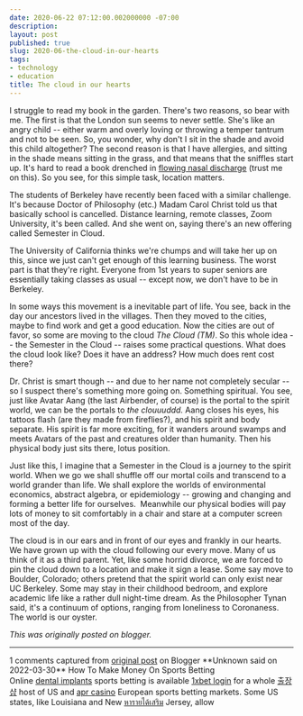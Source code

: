 ```yaml
---
date: 2020-06-22 07:12:00.002000000 -07:00
description:
layout: post
published: true
slug: 2020-06-the-cloud-in-our-hearts
tags:
- technology
- education
title: The cloud in our hearts
---
```

I struggle to read my book in the garden. There's two reasons, so bear with me. The first is that the London sun seems to never settle. She's like an angry child -- either warm and overly loving or throwing a temper tantrum and not to be seen. So, you wonder, why don't I sit in the shade and avoid this child altogether? The second reason is that I have allergies, and sitting in the shade means sitting in the grass, and that means that the sniffles start up. It's hard to read a book drenched in [flowing nasal discharge](https://www.chinesepod.com/dictionary/%E6%B5%81%E9%BC%BB%E6%B6%95) (trust me on this). So you see, for this simple task, location matters.  

  

The students of Berkeley have recently been faced with a similar challenge. It's because Doctor of Philosophy (etc.) Madam Carol Christ told us that basically school is cancelled. Distance learning, remote classes, Zoom University, it's been called. And she went on, saying there's an new offering called Semester in Cloud.  

  

The University of California thinks we're chumps and will take her up on this, since we just can't get enough of this learning business. The worst part is that they're right. Everyone from 1st years to super seniors are essentially taking classes as usual -- except now, we don't have to be in Berkeley.  

  

In some ways this movement is a inevitable part of life. You see, back in the day our ancestors lived in the villages. Then they moved to the cities, maybe to find work and get a good education. Now the cities are out of favor, so some are moving to the cloud *The Cloud (TM)*. So this whole idea -- the Semester in the Cloud -- raises some
practical questions. What does the cloud look like? Does it have an
address? How much does rent cost there?  

  

Dr. Christ is smart though -- and due to her name not completely secular -- so I suspect there's something more going on. Something spiritual. You see, just like Avatar Aang
(the last Airbender, of course) is the portal to the spirit world,
we can be the portals to *the clouuuddd.* Aang closes his eyes, his tattoos flash (are they made from fireflies?), and his spirit and body separate. His spirit is far more exciting, for it wanders around swamps and meets Avatars of the past and creatures older than humanity. Then his physical body just sits there, lotus position.  

  

Just like this, I imagine that a Semester in the Cloud is a journey to the spirit world. When we go we shall shuffle off our
mortal coils and transcend to a world grander than life. We shall explore the worlds of environmental economics, abstract algebra, or epidemiology -- growing and changing and forming a better life for ourselves.  Meanwhile our physical bodies will pay lots of money to sit comfortably in a chair and stare at a computer screen most of the day.  

  

The cloud is in our ears and in front of our eyes and frankly in our hearts. We have grown up with the cloud following our every move. Many of us think of it as a third parent. Yet, like some horrid divorce, we are forced to pin the cloud down to a location and make it sign a lease. Some say move to Boulder, Colorado; others pretend that the spirit world can only exist near UC Berkeley. Some may stay in their childhood bedroom, and explore academic life like a rather dull night-time dream. As the Philosopher Tynan said, it's a continuum of options, ranging from loneliness to Coronaness. The world is our oyster.

*This was originally posted on blogger.*

-----------------------------

1 comments captured from [original post](https://www.rohanprasad.org/2020/06/the-cloud-in-our-hearts.html) on Blogger
\*\*Unknown said on 2022-03-30\*\*
How To Make Money On Sports Betting  
Online [dental implants](https://www.titanium-arts.com/)  sports betting is available [1xbet login](https://ridercasino.com/1xbet/1xbet) for a whole [출장샵](https://www.mapyro.com/) host of US and [apr casino](https://aprcasino.com/) European sports betting markets. Some US states, like Louisiana and New [หารายได้เสริม](https://worktomakemoney.com/) Jersey, allow
